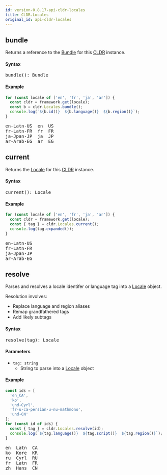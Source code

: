 ```yaml
---
id: version-0.8.17-api-cldr-locales
title: CLDR.Locales
original_id: api-cldr-locales
---
```


## bundle

Returns a reference to the [Bundle](api-bundle.html) for this [CLDR](api-cldr.html) instance.

#### Syntax

<pre class="syntax">
bundle(): Bundle
</pre>

#### Example

```typescript
for (const locale of ['en', 'fr', 'ja', 'ar']) {
  const cldr = framework.get(locale);
  const b = cldr.Locales.bundle();
  console.log(`${b.id()}  ${b.language()}  ${b.region()}`);
}
```

<pre class="output">
en-Latn-US  en  US
fr-Latn-FR  fr  FR
ja-Jpan-JP  ja  JP
ar-Arab-EG  ar  EG
</pre>


## current

Returns the [Locale](api-locale.html) for this [CLDR](api-cldr.html) instance.

#### Syntax

<pre class="syntax">
current(): Locale
</pre>

#### Example

```typescript
for (const locale of ['en', 'fr', 'ja', 'ar']) {
  const cldr = framework.get(locale);
  const { tag } = cldr.Locales.current();
  console.log(tag.expanded());
}
```

<pre class="output">
en-Latn-US
fr-Latn-FR
ja-Jpan-JP
ar-Arab-EG
</pre>


## resolve

Parses and resolves a locale identifer or language tag into a [Locale](api-locale.html) object.

Resolution involves:
 * Replace language and region aliases
 * Remap grandfathered tags
 * Add likely subtags

#### Syntax

<pre class="syntax">
resolve(tag): Locale
</pre>

#### Parameters
  - <code class="def">tag: <span>string</span></code>
    - String to parse into a [Locale](api-locale.html) object

#### Example

```typescript
const ids = [
  'en_CA',
  'ko',
  'und-Cyrl',
  'fr-u-ca-persian-u-nu-mathmono',
  'und-CN'
];
for (const id of ids) {
  const { tag } = cldr.Locales.resolve(id);
  console.log(`${tag.language()}  ${tag.script()}  ${tag.region()}`);
}
```

<pre class="output">
en  Latn  CA
ko  Kore  KR
ru  Cyrl  RU
fr  Latn  FR
zh  Hans  CN
</pre>
